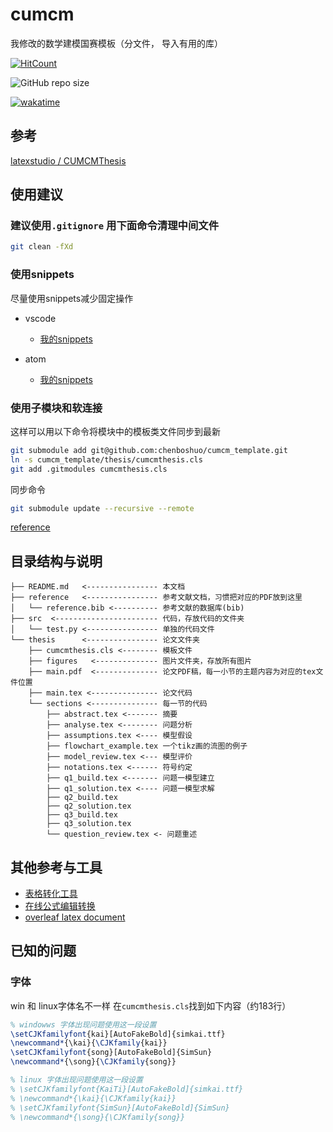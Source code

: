 # cumcm
我修改的数学建模国赛模板（分文件， 导入有用的库）

[![HitCount](http://hits.dwyl.io/chenboshuo/githubcom/chenboshuo/cumcm_template.svg)](http://hits.dwyl.io/chenboshuo/githubcom/chenboshuo/cumcm_template)

![GitHub repo size](https://img.shields.io/github/repo-size/chenboshuo/cumcm_template.svg)

[![wakatime](https://wakatime.com/badge/github/chenboshuo/cumcm_template.svg)](https://wakatime.com/badge/github/chenboshuo/cumcm_template)

## 参考
[latexstudio
/
CUMCMThesis](https://github.com/latexstudio/CUMCMThesis)

## 使用建议
### 建议使用`.gitignore` 用下面命令清理中间文件
```bash
git clean -fXd
```

### 使用snippets
尽量使用snippets减少固定操作
-   vscode
    -   [我的snippets](https://github.com/chenboshuo/fiddle/blob/master/my_config/latex.json)

-   atom
    -   [我的snippets](https://github.com/chenboshuo/fiddle/blob/master/my_config/snippets.cson)

### 使用子模块和软连接
这样可以用以下命令将模块中的模板类文件同步到最新
```bash
git submodule add git@github.com:chenboshuo/cumcm_template.git
ln -s cumcm_template/thesis/cumcmthesis.cls
git add .gitmodules cumcmthesis.cls
```
同步命令
```bash
git submodule update --recursive --remote
```
[reference](https://stackoverflow.com/questions/7597748/linking-a-single-file-from-another-git-repository)

## 目录结构与说明
```plain text
├── README.md   <---------------- 本文档
├── reference   <---------------- 参考文献文档，习惯把对应的PDF放到这里
│   └── reference.bib <---------- 参考文献的数据库(bib)
├── src  <----------------------- 代码，存放代码的文件夹
│   └── test.py <---------------- 单独的代码文件
└── thesis      <---------------- 论文文件夹
    ├── cumcmthesis.cls <-------- 模板文件
    ├── figures   <-------------- 图片文件夹，存放所有图片
    ├── main.pdf  <-------------- 论文PDF稿，每一小节的主题内容为对应的tex文件位置
    ├── main.tex <--------------- 论文代码
    └── sections <--------------- 每一节的代码
        ├── abstract.tex <------- 摘要
        ├── analyse.tex <-------- 问题分析
        ├── assumptions.tex <---- 模型假设
        ├── flowchart_example.tex 一个tikz画的流图的例子
        ├── model_review.tex <--- 模型评价
        ├── notations.tex <------ 符号约定
        ├── q1_build.tex <------- 问题一模型建立
        ├── q1_solution.tex <---- 问题一模型求解
        ├── q2_build.tex
        ├── q2_solution.tex
        ├── q3_build.tex
        ├── q3_solution.tex
        └── question_review.tex <- 问题重述
```
## 其他参考与工具
-   [表格转化工具](https://www.tablesgenerator.com/)
-   [在线公式编辑转换](https://www.latexlive.com/##)
-   [overleaf latex document](https://www.overleaf.com/learn)

## 已知的问题

### 字体
win 和 linux字体名不一样
在`cumcmthesis.cls`找到如下内容（约183行）
```latex
% windowws 字体出现问题使用这一段设置
\setCJKfamilyfont{kai}[AutoFakeBold]{simkai.ttf}
\newcommand*{\kai}{\CJKfamily{kai}}
\setCJKfamilyfont{song}[AutoFakeBold]{SimSun}
\newcommand*{\song}{\CJKfamily{song}}

% linux 字体出现问题使用这一段设置
% \setCJKfamilyfont{KaiTi}[AutoFakeBold]{simkai.ttf}
% \newcommand*{\kai}{\CJKfamily{kai}}
% \setCJKfamilyfont{SimSun}[AutoFakeBold]{SimSun}
% \newcommand*{\song}{\CJKfamily{song}}
```
